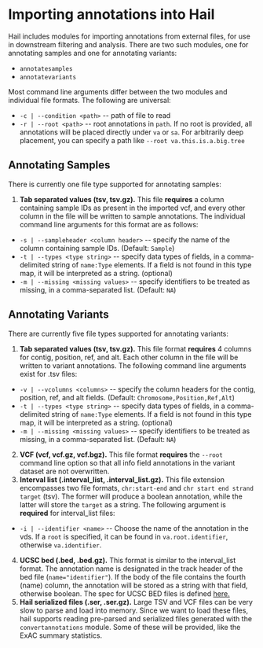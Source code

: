 # Importing annotations into Hail

Hail includes modules for importing annotations from external files, for use in downstream filtering and analysis.  There are two such modules, one for annotating samples and one for annotating variants:
 - `annotatesamples`
 - `annotatevariants`
 
Most command line arguments differ between the two modules and individual file formats.  The following are universal:
 - `-c | --condition <path>` -- path of file to read
 - `-r | --root <path>` -- root annotations in `path`.  If no root is provided, all annotations will be placed directly under `va` or `sa`.  For arbitrarily deep placement, you can specify a path like `--root va.this.is.a.big.tree` 

## Annotating Samples

There is currently one file type supported for annotating samples: 

1. **Tab separated values (tsv, tsv.gz).**  This file **requires** a column containing sample IDs as present in the imported vcf, and every other column in the file will be written to sample annotations.  The individual command line arguments for this format are as follows:
 - `-s | --sampleheader <column header>` -- specify the name of the column containing sample IDs.  (Default: `Sample`)
 - `-t | --types <type string>` -- specify data types of fields, in a comma-delimited string of `name:Type` elements.  If a field is not found in this type map, it will be interpreted as a string. (optional)
 - `-m | --missing <missing values>` -- specify identifiers to be treated as missing, in a comma-separated list.  (Default: `NA`)
 
## Annotating Variants

There are currently five file types supported for annotating variants:

1. **Tab separated values (tsv, tsv.gz).**  This file format **requires** 4 columns for contig, position, ref, and alt.  Each other column in the file will be written to variant annotations.  The following command line arguments exist for .tsv files:
 - `-v | --vcolumns <columns>` -- specify the column headers for the contig, position, ref, and alt fields.  (Default: `Chromosome,Position,Ref,Alt`)
 - `-t | --types <type string>` -- specify data types of fields, in a comma-delimited string of `name:Type` elements.  If a field is not found in this type map, it will be interpreted as a string. (optional)
 - `-m | --missing <missing values>` -- specify identifiers to be treated as missing, in a comma-separated list.  (Default: `NA`)
2. **VCF (vcf, vcf.gz, vcf.bgz).**  This file format **requires** the `--root` command line option so that all info field annotations in the variant dataset are not overwritten.
3. **Interval list (.interval_list, .interval_list.gz).**  This file extension encompasses two file formats, `chr:start-end` and `chr start end strand target` (tsv).  The former will produce a boolean annotation, while the latter will store the `target` as a string.  The following argument is **required** for interval_list files:
 - `-i | --identifier <name>` -- Choose the name of the annotation in the vds.  If a `root` is specified, it can be found in `va.root.identifier`, otherwise `va.identifier`.
4. **UCSC bed (.bed, .bed.gz).**  This format is similar to the interval_list format.  The annotation name is designated in the track header of the bed file (`name="identifier"`).  If the body of the file contains the fourth (name) column, the annotation will be stored as a string with that field, otherwise boolean.  The spec for UCSC BED files is defined  [here.](https://genome.ucsc.edu/FAQ/FAQformat.html#format1)
5. **Hail serialized files (.ser, .ser.gz).**  Large TSV and VCF files can be very slow to parse and load into memory.  Since we want to load these files, hail supports reading pre-parsed and serialized files generated with the `convertannotations` module.  Some of these will be provided, like the ExAC summary statistics.
